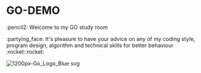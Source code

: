 # GO-DEMO

<p>:pencil2: Welcome to my GO study room
  
<p>:partying_face: It's pleasure to have your advice on any of my coding style, program design, algorithm and technical skills for better behaviour :rocket::rocket:
 
![1200px-Go_Logo_Blue svg](https://user-images.githubusercontent.com/88369201/153187454-77af133d-e690-4b45-bf5f-08e17b0c4d17.png)


<!--
:pushpin: On going
- pull code from <a href="https://exercism.org/tracks/go/exercises">Exercism/tracks/GO</a>
-->
